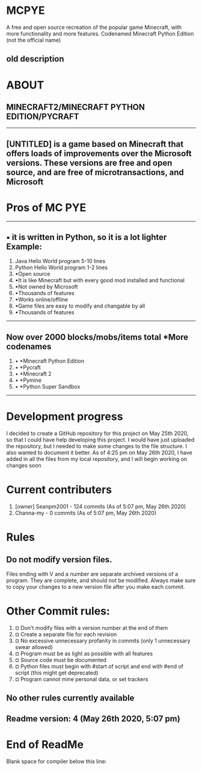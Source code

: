 # MCPYE
A free and open source recreation of the popular game Minecraft, with more functionality and more features. Codenamed Minecraft Python Edition (not the official name)

old description
-----------
# ABOUT
MINECRAFT2/MINECRAFT PYTHON EDITION/PYCRAFT
-----------
---
[UNTITLED] is a game based on Minecraft that offers loads of improvements over the Microsoft versions. These versions are free and open source, and are free of microtransactions, and Microsoft
---
# Pros of MC PYE
---
▪ it is written in Python, so it is a lot lighter
Example:
-----------
1. Java Hello World program 5-10 lines
2. Python Hello World program 1-2 lines
1. ▪Open source
2. ▪It is like Minecraft but with every good mod installed and functional
3. ▪Not owned by Microsoft
4. ▪Thousands of features
5. ▪Works online/offline
6. ▪Game files are easy to modify and changable by all
7. ▪Thousands of features
---
Now over 2000 blocks/mobs/items total
*More codenames
---
1. • *Minecraft Python Edition
2. • *Pycraft
3. • *Minecraft 2
4. • *Pymine
5. • *Python Super Sandbox
---

# Development progress

I decided to create a GitHub repository for this project on May 25th 2020, so that I could have help developing this project.
I would have just uploaded the repository, but I needed to make some changes to the file structure. I also wanted to document
it better.
As of 4:25 pm on May 26th 2020, I have added in all the files from my local repository, and I will begin working on changes soon

# Current contributers

1. [owner] Seanpm2001 - 124 commits (As of 5:07 pm, May 26th 2020)
2. Channa-my - 0 commits (As of 5:07 pm, May 26th 2020)

# Rules

Do not modify version files.
-----------
Files ending with V and a number are separate archived versions of a program. They are complete, and should not be modified.
Always make sure to copy your changes to a new version file after you make each commit.

# Other Commit rules:
1. ¤ Don't modify files with a version number at the end of them
2. ¤ Create a separate file for each revision
3. ¤ No excessive unnecessary profanity in commits (only 1 unnecessary swear allowed)
4. ¤ Program must be as light as possible with all features
5. ¤ Source code must be documented
6. ¤ Python files must begin with #start of script and end with #end of script (this might get deprecated)
7. ¤ Program cannot mine personal data, or set trackers

No other rules currently available
-----------

Readme version: 4 (May 26th 2020, 5:07 pm)
-----------
# End of ReadMe
Blank space for compiler below this line:

